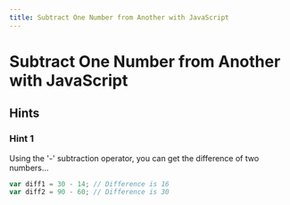 ```yaml
---
title: Subtract One Number from Another with JavaScript
---
```

# Subtract One Number from Another with JavaScript

## Hints

### Hint 1
Using the '-' subtraction operator, you can get the difference of two numbers...

```javascript
var diff1 = 30 - 14; // Difference is 16
var diff2 = 90 - 60; // Difference is 30
```
